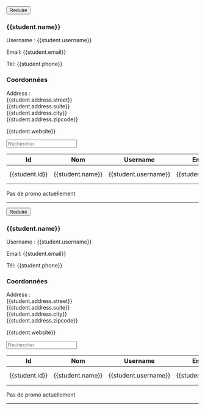 <!-- Si on récupère une promo ET SI on click sur le bouton Détails,
 on récuère l'ID de l'élève afin d'avoir accès aux détails.
 Cette vue est masquée par défaut
 -->
<div class="listing-box-plus" *ngIf="activeId">
  <div class="student-card">
    <div class="reduce-button">
      <!-- Pour réduire la fenêtre, on rebascule à létat par défault -->
      <button (click)="seeMore('default')">Reduire</button>
    </div>
    <div *ngFor="let student of students">
      <!-- Si l'ID correspond/existe , on affiche les détails -->
      <div class="view" *ngIf="student.id == activeId">
        <div class="infos">
          <h3>{{student.name}}</h3>
          <p>Username : {{student.username}}</p>
          <p>Email: {{student.email}}</p>
          <p>Tél: {{student.phone}}</p>
        </div>
        <div class="address">
          <h3>Coordonnées</h3>
          <p>
            Address : <br>
            {{student.address.street}}<br>
            {{student.address.suite}}<br>
            {{student.address.city}}<br>
            {{student.address.zipcode}}<br>
          </p>
          <p>{{student.website}}</p>
        </div>
      </div>
    </div>
  </div>
</div>


<!-- Si on récumère une liste d'élève  -->
<div class="listing-box" *ngIf="students">
  <div class="students-finder">
    <input type="text" placeholder="Rechercher">
  </div>
  <table>
    <thead>
    <tr>
      <th>Id</th>
      <th>Nom</th>
      <th>Username</th>
      <th>Email</th>
      <th></th>
    </tr>
    </thead>
    <tbody>
    <tr *ngFor="let student of students" [@flyInOut]="student.state">
      <td>{{student.id}}</td>
      <td>{{student.name}}</td>
      <td>{{student.username}}</td>
      <td>{{student.email}}</td>
      <td>
        <button (click)="seeMore(student.id)"> détails </button>
        <button (click)="deleteStudent()">Suppr</button>
      </td>
    </tr>
    </tbody>
  </table>


<!-- Si promo inexistante -->
<div *ngIf="!students">
  <p>Pas de promo actuellement</p>
</div>

--------------------------------------------------

<!-- Si on récupère une promo ET SI on click sur le bouton Détails,
 on récuère l'ID de l'élève afin d'avoir accès aux détails.
 Cette vue est masquée par défaut
 -->
<div class="listing-box-plus" *ngIf="activeId">
  <div class="student-card">
    <div class="reduce-button">
      <!-- Pour réduire la fenêtre, on rebascule à létat par défault -->
      <button (click)="seeLess()">Reduire</button>
    </div>
    <div *ngFor="let student of students">
      <!-- Si l'ID correspond/existe , on affiche les détails -->
      <div class="view" *ngIf="student.id == activeId">
        <div class="infos">
          <h3>{{student.name}}</h3>
          <p>Username : {{student.username}}</p>
          <p>Email: {{student.email}}</p>
          <p>Tél: {{student.phone}}</p>
        </div>
        <div class="address">
          <h3>Coordonnées</h3>
          <p>
            Address : <br>
            {{student.address.street}}<br>
            {{student.address.suite}}<br>
            {{student.address.city}}<br>
            {{student.address.zipcode}}<br>
          </p>
          <p>{{student.website}}</p>
        </div>
      </div>
    </div>
  </div>
</div>


<!-- Si on récumère une liste d'élève  -->
<div class="listing-box" *ngIf="students">
  <div class="students-finder">
    <input type="text" placeholder="Rechercher">
  </div>
  <table>
    <thead>
    <tr>
      <th>Id</th>
      <th>Nom</th>
      <th>Username</th>
      <th>Email</th>
      <th></th>
    </tr>
    </thead>
    <tbody>
    <tr *ngFor="let student of students" [@flyInOut]="student.state">
      <td>{{student.id}}</td>
      <td>{{student.name}}</td>
      <td>{{student.username}}</td>
      <td>{{student.email}}</td>
      <td class="options">
        <button class="details" (click)="seeMore(student.id)"> détails </button>
        <button (click)="deleteStudent()">X</button>
      </td>
    </tr>
    </tbody>
  </table>


<!-- Si promo inexistante -->
<div *ngIf="!students">
  <p>Pas de promo actuellement</p>
</div>

-----------------------------

